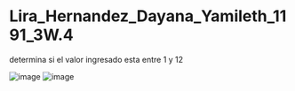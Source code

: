 # Lira_Hernandez_Dayana_Yamileth_1191_3W.4
determina si el valor ingresado esta entre 1 y 12

![image](https://github.com/user-attachments/assets/2c449cc1-f166-4a50-8dea-d9aff0d19717)
![image](https://github.com/user-attachments/assets/dd1cf5b1-6ef1-4e63-a8d0-82f4462eec6b)

